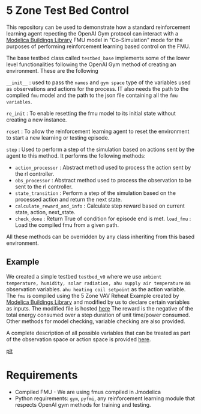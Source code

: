 # 5 Zone Test Bed Control
This repository can be used to demonstrate how a standard reinforcement learning agent repecting the OpenAI Gym protocol can interact with a [Modelica Buildings Library](https://github.com/lbl-srg/modelica-buildings) FMU model in "Co-Simulation" mode for the purposes of performing reinforcement learning based control on the FMU.

The base testbed class called `testbed_base` implements some of the lower level functionalities following the OpenAI Gym method of creating an environment. These are the following

`__init__` : used to pass the `names` and `gym space` type of the variables used as observations and actions for the process. IT also needs the path to the complied `fmu` model and the path to the json file containing all the `fmu variables`.

`re_init` : To enable resetting the fmu model to its initial state without creating a new instance.

`reset` : To allow the reinforcement learning agent to reset the environment to start a new learning or testing episode.

`step` : Used to perform a step of the simulation based on actions sent by the agent to this method. It performs the following methods:

* `action_processor` : Abstract method used to process the action sent by the rl controller.
* `obs_processor` :  Abstract method used to process the observation to be sent to the rl controller.
* `state_transition` : Perform a step of the simulation based on the processed action and return the next state.
* `calculate_reward_and_info` : Calculate step reward based on current state, action, next_state.
* `check_done` : Return True of condition for episode end is met.
`load_fmu` : Load the compiled fmu from a given path.

All these methods can be overridden by any class inheriting from this based environment.

## Example

We created a simple testbed `testbed_v0` where we use `ambient temperature, humidity, solar radiation, ahu supply air temperature` as observation variables. `ahu heating coil setpoint` as the action variable. The `fmu` is compiled using the 5 Zone VAV Reheat Example created by [Modelica Buildings Library](https://github.com/lbl-srg/modelica-buildings) and modified by us to declare certain variables as inputs. The modified file is hosted [here](https://github.com/AvisekNaug/buildings_library_dev/blob/master/Buildings/Examples/VAVReheat/RLPPOV1.mo) The reward is the negative of the total energy consumed over a step duration of unit time/power consumed. Other methods for model checking, variable checking are also provided. 

A complete description of all possible variables that can be treated as part of the observation space or action space is provided [here](https://github.com/AvisekNaug/5ZoneTestBedControl/blob/master/RLPPOV1_get_model_variables.json).

[plt](demo_plot.png)

# Requirements
* Compiled FMU - We are using fmus compiled in Jmodelica
* Python requirements: `gym`, `pyfmi`, any reinforcement learning module that respects OpenAI gym methods for training and testing.